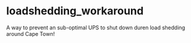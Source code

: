 # loadshedding_workaround
A way to prevent an sub-optimal UPS to shut down duren load shedding around Cape Town!
